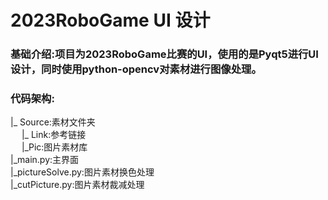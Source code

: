 # 2023RoboGame UI 设计
### 基础介绍:项目为2023RoboGame比赛的UI，使用的是Pyqt5进行UI设计，同时使用python-opencv对素材进行图像处理。

### 代码架构:
|_ Source:素材文件夹<br>
&emsp; |_ Link:参考链接<br>
&emsp; |_Pic:图片素材库<br>
|_main.py:主界面<br>
|_pictureSolve.py:图片素材换色处理<br>
|_cutPicture.py:图片素材裁减处理<br>